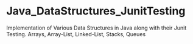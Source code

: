 # Java_DataStructures_JunitTesting
Implementation of Various Data Structures in Java along with their Junit Testing. Arrays, Array-List, Linked-List, Stacks, Queues
